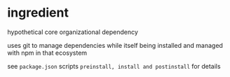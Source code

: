 # ingredient
hypothetical core organizational dependency

uses git to manage dependencies while itself being installed and managed with npm in that ecosystem

see `package.json` scripts `preinstall, install and postinstall` for details
